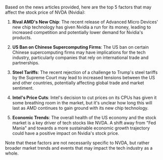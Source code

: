 Based on the news articles provided, here are the top 5 factors that may affect the stock price of NVDA (Nvidia):

1. **Rival AMD's New Chip**: The recent release of Advanced Micro Devices' new chip technology has given Nvidia a run for its money, leading to increased competition and potentially lower demand for Nvidia's products.

2. **US Ban on Chinese Supercomputing Firms**: The US ban on certain Chinese supercomputing firms may have implications for the tech industry, particularly companies that rely on international trade and partnerships.

3. **Steel Tariffs**: The recent rejection of a challenge to Trump's steel tariffs by the Supreme Court may lead to increased tensions between the US and other countries, potentially affecting global trade and market sentiment.

4. **Intel's Price Cuts**: Intel's decision to cut prices on its CPUs has given it some breathing room in the market, but it's unclear how long this will last as AMD continues to gain ground with its new chip technology.

5. **Economic Trends**: The overall health of the US economy and the stock market is a key driver of tech stocks like NVDA. A shift away from "Fed Mania" and towards a more sustainable economic growth trajectory could have a positive impact on Nvidia's stock price.

Note that these factors are not necessarily specific to NVDA, but rather broader market trends and events that may impact the tech industry as a whole.